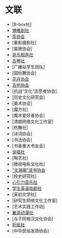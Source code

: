 # 文联

- [B-box社]
- [博雅剧社](博雅剧社.md)
- [茶协会](茶协会.md)
- [重影摄影社]
- [笛箫协会]
- [哥乐相声社](哥乐相声社.md)
- [古琴社](古琴社.md)
- [广播站学生团队]
- [国标舞协会]
- [花卉协会](花卉协会.md)
- [吉他协会](吉他协会.md)
- [抗战“文化”志愿者协会]
- [历史文化研究会]
- [美术协会]
- [魔方社]
- [魔术爱好者协会]
- [清朗网络文化工作室]
- [热舞社]
- [诗词协会]
- [书法协会]
- [书香重大书友会]
- [说唱社](说唱社.md)
- [陶艺社]
- [微视电影文化社]
- [“文渊阁”读书协会](“文渊阁”读书协会.md)
- [校史研究社]
- [心引力音乐社](心引力音乐社.md)
- [学生英语戏剧社](学生英语戏剧社.md)
- [寅初文学社]
- [研究生网络文化工作室]
- [艺术实践工作坊]
- [翼遥动漫社](翼遥动漫社.md)
- [与子同袍汉文化协会]
- [折纸社](折纸社.md)
- [中华民俗发扬协会]